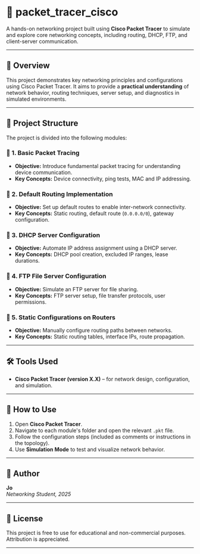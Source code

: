 # 🚀 packet_tracer_cisco

A hands-on networking project built using **Cisco Packet Tracer** to simulate and explore core networking concepts, including routing, DHCP, FTP, and client-server communication.

---

## 📘 Overview

This project demonstrates key networking principles and configurations using Cisco Packet Tracer. It aims to provide a **practical understanding** of network behavior, routing techniques, server setup, and diagnostics in simulated environments.

---

## 📂 Project Structure

The project is divided into the following modules:

### 🔹 1. Basic Packet Tracing
- **Objective:** Introduce fundamental packet tracing for understanding device communication.
- **Key Concepts:** Device connectivity, ping tests, MAC and IP addressing.

### 🔹 2. Default Routing Implementation
- **Objective:** Set up default routes to enable inter-network connectivity.
- **Key Concepts:** Static routing, default route (`0.0.0.0/0`), gateway configuration.

### 🔹 3. DHCP Server Configuration
- **Objective:** Automate IP address assignment using a DHCP server.
- **Key Concepts:** DHCP pool creation, excluded IP ranges, lease durations.

### 🔹 4. FTP File Server Configuration
- **Objective:** Simulate an FTP server for file sharing.
- **Key Concepts:** FTP server setup, file transfer protocols, user permissions.

### 🔹 5. Static Configurations on Routers
- **Objective:** Manually configure routing paths between networks.
- **Key Concepts:** Static routing tables, interface IPs, route propagation.

---

## 🛠️ Tools Used

- **Cisco Packet Tracer (version X.X)** – for network design, configuration, and simulation.

---

## 🧪 How to Use

1. Open **Cisco Packet Tracer**.
2. Navigate to each module's folder and open the relevant `.pkt` file.
3. Follow the configuration steps (included as comments or instructions in the topology).
4. Use **Simulation Mode** to test and visualize network behavior.

---

## 👤 Author

**Jo**  
*Networking Student, 2025*

---

## 📄 License

This project is free to use for educational and non-commercial purposes. Attribution is appreciated.

---

